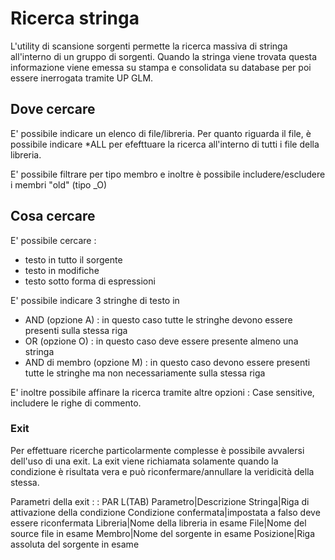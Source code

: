 # Ricerca stringa
L'utility di scansione sorgenti permette la ricerca massiva di stringa all'interno di un gruppo di sorgenti.
Quando la stringa viene trovata questa informazione viene emessa su stampa e consolidata su database per poi essere inerrogata tramite UP GLM.

## Dove cercare
E' possibile indicare un elenco di file/libreria.
Per quanto riguarda il file, è possibile indicare \*ALL per efefttuare la ricerca all'interno di tutti i file della libreria.

E' possibile filtrare per tipo membro e inoltre è possibile includere/escludere i membri "old" (tipo _O)

## Cosa cercare
E' possibile cercare : 
-  testo in tutto il sorgente
-  testo in modifiche
-  testo sotto forma di espressioni

E' possibile indicare 3 stringhe di testo in
-  AND (opzione A) :  in questo caso tutte le stringhe devono essere presenti sulla stessa riga
-  OR (opzione O) :  in questo caso deve essere presente almeno una stringa
-  AND di membro (opzione M) :  in questo caso devono essere presenti tutte le stringhe ma non necessariamente sulla stessa riga

E' inoltre possibile affinare la ricerca tramite altre opzioni : 
Case sensitive, includere le righe di commento.

### Exit
Per effettuare ricerche particolarmente complesse è possibile avvalersi dell'uso di una exit.
La exit viene richiamata solamente quando la condizione è risultata vera e può riconfermare/annullare la veridicità della stessa.                                                

Parametri della exit
 :  : PAR L(TAB)
Parametro|Descrizione
Stringa|Riga di attivazione della condizione
Condizione confermata|impostata a falso deve essere riconfermata
Libreria|Nome della libreria in esame
File|Nome del source file in esame
Membro|Nome del sorgente in esame
Posizione|Riga assoluta del sorgente in esame

